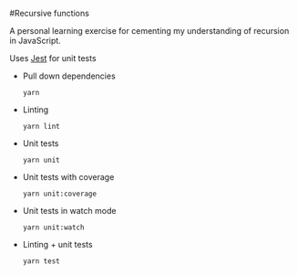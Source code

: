 #Recursive functions

A personal learning exercise for cementing my understanding of recursion in JavaScript.

Uses [Jest](https://facebook.github.io/jest/) for unit tests

* Pull down dependencies

  ```
  yarn
  ```
* Linting
  ```
  yarn lint
  ```
* Unit tests
  ```
  yarn unit
  ```
* Unit tests with coverage
  ```
  yarn unit:coverage
  ```
* Unit tests in watch mode
  ```
  yarn unit:watch
  ```
* Linting + unit tests
  ```
  yarn test
  ```
